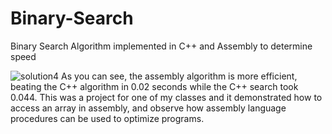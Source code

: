 # Binary-Search
Binary Search Algorithm implemented in C++ and Assembly to determine speed

![solution4](https://user-images.githubusercontent.com/3750077/39491206-1a2a824c-4d51-11e8-88c0-083292a4cc6c.jpg)
As you can see, the assembly algorithm is more efficient, beating the C++ algorithm in 0.02 seconds while the C++ search took 0.044. This was a project for one of my classes and it demonstrated how to access an array in assembly, and observe how assembly language procedures can be used to optimize programs.
